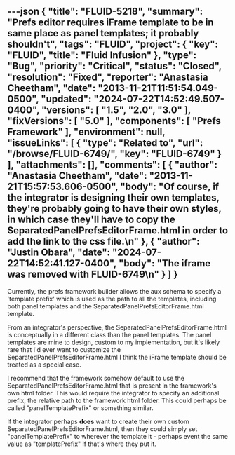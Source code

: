 ---json
{
  "title": "FLUID-5218",
  "summary": "Prefs editor requires iFrame template to be in same place as panel templates; it probably shouldn't",
  "tags": "FLUID",
  "project": {
    "key": "FLUID",
    "title": "Fluid Infusion"
  },
  "type": "Bug",
  "priority": "Critical",
  "status": "Closed",
  "resolution": "Fixed",
  "reporter": "Anastasia Cheetham",
  "date": "2013-11-21T11:51:54.049-0500",
  "updated": "2024-07-22T14:52:49.507-0400",
  "versions": [
    "1.5",
    "2.0",
    "3.0"
  ],
  "fixVersions": [
    "5.0"
  ],
  "components": [
    "Prefs Framework"
  ],
  "environment": null,
  "issueLinks": [
    {
      "type": "Related to",
      "url": "/browse/FLUID-6749/",
      "key": "FLUID-6749"
    }
  ],
  "attachments": [],
  "comments": [
    {
      "author": "Anastasia Cheetham",
      "date": "2013-11-21T15:57:53.606-0500",
      "body": "Of course, if the integrator is designing their own templates, they're probably going to have their own styles, in which case they'll have to copy the SeparatedPanelPrefsEditorFrame.html in order to add the link to the css file.\n"
    },
    {
      "author": "Justin Obara",
      "date": "2024-07-22T14:52:41.127-0400",
      "body": "The iframe was removed with FLUID-6749\n"
    }
  ]
}
---
Currently, the prefs framework builder allows the aux schema to specify a 'template prefix' which is used as the path to all the templates, including both panel templates and the SeparatedPanelPrefsEditorFrame.html template.

From an integrator's perspective, the SeparatedPanelPrefsEditorFrame.html is conceptually in a different class than the panel templates. The panel templates are mine to design, custom to my implementation, but it's likely rare that I'd ever want to customize the SeparatedPanelPrefsEditorFrame.html I think the iFrame template should be treated as a special case.

I recommend that the framework somehow default to use the SeparatedPanelPrefsEditorFrame.html that is present in the framework's own html folder. This would require the integrator to specify an additional prefix, the relative path to the framework html folder. This could perhaps be called "panelTemplatePrefix" or something similar.

If the integrator perhaps **does** want to create their own custom SeparatedPanelPrefsEditorFrame.html, then they could simply set "panelTemplatePrefix" to wherever the template it - perhaps event the same value as "templatePrefix" if that's where they put it.

        